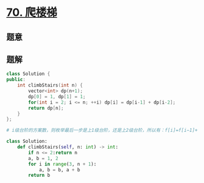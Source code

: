 #  [70. 爬楼梯](https://leetcode-cn.com/problems/climbing-stairs/)

## 题意



## 题解



```c++
class Solution {
public:
    int climbStairs(int n) {
        vector<int> dp(n+1);
        dp[0] = 1, dp[1] = 1;
        for(int i = 2; i <= n; ++i) dp[i] = dp[i-1] + dp[i-2];
        return dp[n];
    }
};
```



```python
# i级台阶的方案数，则枚举最后一步是上1级台阶，还是上2级台阶，所以有：f[i]=f[i−1]+f[i−2]

class Solution:
    def climbStairs(self, n: int) -> int:
        if n <= 2:return n 
        a, b = 1, 2
        for i in range(3, n + 1):
            a, b = b, a + b 
        return b
```

